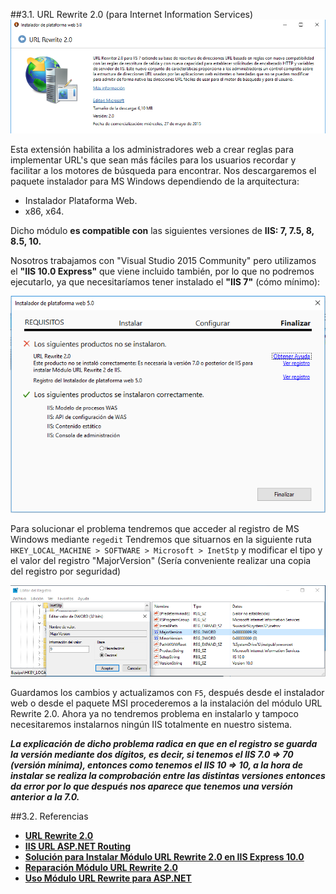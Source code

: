 ##3.1. URL Rewrite 2.0 (para Internet Information Services)
![web_install_url.png](../npm/images/web_install_url_rewrite.png "Instalación desde la plataforma web")  

Esta extensión habilita a los administradores web a crear reglas para implementar URL's que sean más fáciles para los usuarios recordar y facilitar a los motores de búsqueda para encontrar.
Nos descargaremos el paquete instalador para MS Windows dependiendo de la arquitectura:
- Instalador Plataforma Web.
- x86, x64.

Dicho módulo **es compatible con** las siguientes versiones de **IIS: 7, 7.5, 8, 8.5, 10.**

Nosotros trabajamos con "Visual Studio 2015 Community" pero utilizamos el **"IIS 10.0 Express"** que viene incluido también, por lo que no podremos ejecutarlo, ya que necesitaríamos tener instalado el **"IIS 7"** (cómo mínimo):  

![wizar_instalador_web_rewrite.png](../npm/images/wizar_instalador_web_rewrite.png "Instalador plataforma web")

Para solucionar el problema tendremos que acceder al registro de MS Windows mediante `regedit` Tendremos que situarnos en la siguiente ruta `HKEY_LOCAL_MACHINE > SOFTWARE > Microsoft > InetStp` y modificar el tipo y el valor del registro "MajorVersion" (Sería conveniente realizar una copia del registro por seguridad)

![regedit_url_rewrite.png](../npm/images/regedit_url_rewrite.png "Registro de Windows")  

Guardamos los cambios y actualizamos con `F5`, después desde el instalador web o desde el paquete MSI procederemos a la instalación del módulo URL Rewrite 2.0. Ahora ya no tendremos problema en instalarlo y tampoco necesitaremos instalarnos ningún IIS totalmente en nuestro sistema.

***La explicación de dicho problema radica en que en el registro se guarda la versión mediante dos dígitos, es decir, si tenemos el IIS 7.0 => 70 (versión mínima), entonces como tenemos el IIS 10 => 10, a la hora de instalar se realiza la comprobación entre las distintas versiones entonces da error por lo que después nos aparece que tenemos una versión anterior a la 7.0.***

##3.2. Referencias
+ **[URL Rewrite 2.0](https://www.iis.net/downloads/microsoft/url-rewrite)**
+ **[IIS URL ASP.NET Routing](http://www.iis.net/learn/extensions/url-rewrite-module/iis-url-rewriting-and-aspnet-routing)**
+ **[Solución para Instalar Módulo URL Rewrite 2.0 en IIS Express 10.0](https://forums.iis.net/t/1223556.aspx)**
+ **[Reparación Módulo URL Rewrite 2.0](http://weblog.west-wind.com/posts/2015/Jul/05/Windows-10-Upgrade-and-IIS-503-Errors)**
+ **[Uso Módulo URL Rewrite para ASP.NET](https://support.rackspace.com/how-to/rewrite-urls-from-aspnet-on-cloud-sites/)**

